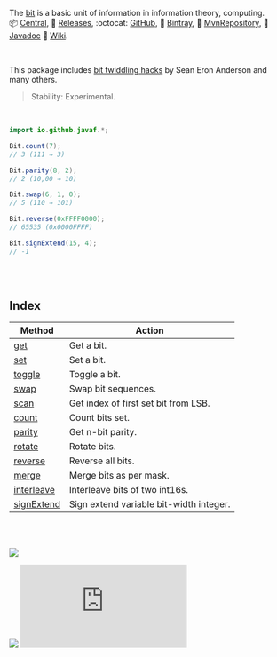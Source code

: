 The [bit] is a basic unit of information in information theory, computing.<br>
:package: [Central](https://search.maven.org/artifact/io.github.javaf/extra-bit),
:scroll: [Releases](https://repo1.maven.org/maven2/io/github/javaf/extra-bit/),
:octocat: [GitHub](https://github.com/javaf/hello-world/packages/575247),
:frog: [Bintray](https://bintray.com/beta/#/bintray/jcenter/io.github.javaf:extra-bit),
:peacock: [MvnRepository](https://mvnrepository.com/artifact/io.github.javaf/extra-bit),
:newspaper: [Javadoc](https://javaf.github.io/extra-bit/)
:blue_book: [Wiki](https://github.com/javaf/extra-bit/wiki).

<br>

This package includes [bit twiddling hacks] by Sean Eron Anderson and many others.

> Stability: Experimental.

[bit]: https://en.wikipedia.org/wiki/Bit
[bit twiddling hacks]: https://graphics.stanford.edu/~seander/bithacks.html

<br>

```java
import io.github.javaf.*;

Bit.count(7);
// 3 (111 ⇒ 3)

Bit.parity(8, 2);
// 2 (10,00 ⇒ 10)

Bit.swap(6, 1, 0);
// 5 (110 ⇒ 101)

Bit.reverse(0xFFFF0000);
// 65535 (0x0000FFFF)

Bit.signExtend(15, 4);
// -1
```

<br>
<br>


## Index

| Method       | Action                                  |
| ------------ | --------------------------------------- |
| [get]        | Get a bit.                              |
| [set]        | Set a bit.                              |
| [toggle]     | Toggle a bit.                           |
| [swap]       | Swap bit sequences.                     |
| [scan]       | Get index of first set bit from LSB.    |
| [count]      | Count bits set.                         |
| [parity]     | Get n-bit parity.                       |
| [rotate]     | Rotate bits.                            |
| [reverse]    | Reverse all bits.                       |
| [merge]      | Merge bits as per mask.                 |
| [interleave] | Interleave bits of two int16s.          |
| [signExtend] | Sign extend variable bit-width integer. |

[get]: https://github.com/javaf/extra-bit/wiki/get
[set]: https://github.com/javaf/extra-bit/wiki/set
[setAs]: https://github.com/javaf/extra-bit/wiki/setAs
[swap]: https://github.com/javaf/extra-bit/wiki/swap
[scan]: https://github.com/javaf/extra-bit/wiki/scan
[scanReverse]: https://github.com/javaf/extra-bit/wiki/scanReverse
[count]: https://github.com/javaf/extra-bit/wiki/count
[parity]: https://github.com/javaf/extra-bit/wiki/parity
[reverse]: https://github.com/javaf/extra-bit/wiki/reverse
[merge]: https://github.com/javaf/extra-bit/wiki/merge
[interleave]: https://github.com/javaf/extra-bit/wiki/interleave
[signExtend]: https://github.com/javaf/extra-bit/wiki/signExtend
[toggle]: https://github.com/javaf/extra-bit/wiki/toggle
[rotate]: https://github.com/javaf/extra-bit/wiki/rotate

<br>
<br>

[![](https://img.youtube.com/vi/r3QQ6dm64xg/maxresdefault.jpg)](https://www.youtube.com/watch?v=r3QQ6dm64xg)

![](https://ga-beacon.deno.dev/G-G1E8HNDZYY:v51jklKGTLmC3LAZ4rJbIQ/github.com/javaf/extra-bit)
![](https://ga-beacon.deno.dev/G-RC63DPBH3P:SH3Eq-NoQ9mwgYeHWxu7cw/github.com/nodef/extra-bit.java)
